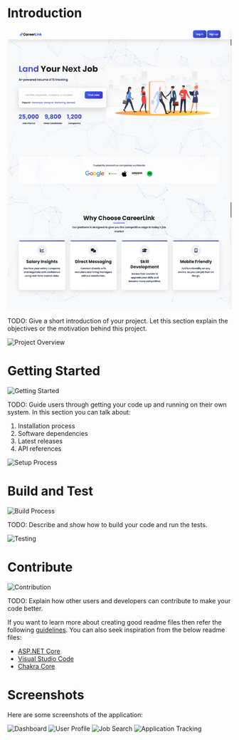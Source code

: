 # Introduction

![Project Banner](githubImages/1.png)

TODO: Give a short introduction of your project. Let this section explain the objectives or the motivation behind this project.

![Project Overview](githubImages/overview.png)

# Getting Started

![Getting Started](githubImages/getting-started.png)

TODO: Guide users through getting your code up and running on their own system. In this section you can talk about:

1. Installation process
2. Software dependencies
3. Latest releases
4. API references

![Setup Process](githubImages/setup.png)

# Build and Test

![Build Process](githubImages/build-process.png)

TODO: Describe and show how to build your code and run the tests.

![Testing](githubImages/testing.png)

# Contribute

![Contribution](githubImages/contribute.png)

TODO: Explain how other users and developers can contribute to make your code better.

If you want to learn more about creating good readme files then refer the following [guidelines](https://docs.microsoft.com/en-us/azure/devops/repos/git/create-a-readme?view=azure-devops). You can also seek inspiration from the below readme files:

- [ASP.NET Core](https://github.com/aspnet/Home)
- [Visual Studio Code](https://github.com/Microsoft/vscode)
- [Chakra Core](https://github.com/Microsoft/ChakraCore)

# Screenshots

Here are some screenshots of the application:

![Dashboard](githubImages/dashboard.png)
![User Profile](githubImages/profile.png)
![Job Search](githubImages/job-search.png)
![Application Tracking](githubImages/applications.png)
